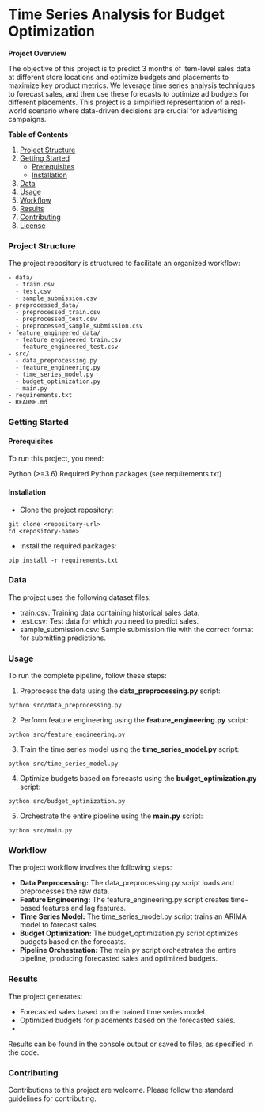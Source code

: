 # Time Series Analysis for Budget Optimization

**Project Overview**

The objective of this project is to predict 3 months of item-level sales data at different store locations and optimize budgets and placements to maximize key product metrics. We leverage time series analysis techniques to forecast sales, and then use these forecasts to optimize ad budgets for different placements. This project is a simplified representation of a real-world scenario where data-driven decisions are crucial for advertising campaigns.

**Table of Contents**

1. [Project Structure](#project-structure)
2. [Getting Started](#getting-started)
   - [Prerequisites](#prerequisites)
   - [Installation](#installation)
3. [Data](#data)
4. [Usage](#usage)
5. [Workflow](#workflow)
6. [Results](#results)
7. [Contributing](#contributing)
8. [License](#license)

### Project Structure <a name="project-structure"></a>

The project repository is structured to facilitate an organized workflow:

```
- data/
  - train.csv
  - test.csv
  - sample_submission.csv
- preprocessed_data/
  - preprocessed_train.csv
  - preprocessed_test.csv
  - preprocessed_sample_submission.csv
- feature_engineered_data/
  - feature_engineered_train.csv
  - feature_engineered_test.csv
- src/
  - data_preprocessing.py
  - feature_engineering.py
  - time_series_model.py
  - budget_optimization.py
  - main.py
- requirements.txt
- README.md
```

### Getting Started <a name="getting-started"></a>

#### Prerequisites <a name="prerequisites"></a>
To run this project, you need:

Python (>=3.6)
Required Python packages (see requirements.txt)

#### Installation <a name="installation"></a>
* Clone the project repository:
```
git clone <repository-url>
cd <repository-name>
```
* Install the required packages:
```
pip install -r requirements.txt
```

### Data <a name="data"></a>
The project uses the following dataset files:

* train.csv: Training data containing historical sales data.
* test.csv: Test data for which you need to predict sales.
* sample_submission.csv: Sample submission file with the correct format for submitting predictions.

### Usage <a name="usage"></a>
To run the complete pipeline, follow these steps:

1. Preprocess the data using the **data_preprocessing.py** script:
```
python src/data_preprocessing.py
```
2. Perform feature engineering using the **feature_engineering.py** script:
```
python src/feature_engineering.py
```
3. Train the time series model using the **time_series_model.py** script:
```
python src/time_series_model.py
```
4. Optimize budgets based on forecasts using the **budget_optimization.py** script:
```
python src/budget_optimization.py
```
5. Orchestrate the entire pipeline using the **main.py** script:
```
python src/main.py
```

### Workflow <a name="workflow"></a>
The project workflow involves the following steps:

* **Data Preprocessing:** The data_preprocessing.py script loads and preprocesses the raw data.
* **Feature Engineering:** The feature_engineering.py script creates time-based features and lag features.
* **Time Series Model:** The time_series_model.py script trains an ARIMA model to forecast sales.
* **Budget Optimization:** The budget_optimization.py script optimizes budgets based on the forecasts.
* **Pipeline Orchestration:** The main.py script orchestrates the entire pipeline, producing forecasted sales and optimized budgets.

### Results <a name="results"></a>
The project generates:

* Forecasted sales based on the trained time series model.
* Optimized budgets for placements based on the forecasted sales.
* 
Results can be found in the console output or saved to files, as specified in the code.

### Contributing <a name="contributing"></a>
Contributions to this project are welcome. Please follow the standard guidelines for contributing.
